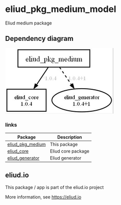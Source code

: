 # eliud_pkg_medium_model

Eliud medium package

## Dependency diagram

![Dependency diagram](https://github.com/eliudio/eliud_pkg_medium/raw/main/depends.jpg)

### links
|Package                                                                    |Description       |
|---------------------------------------------------------------------------|------------------|
|[eliud_pkg_medium](https://pub.dev/packages/eliud_pkg_medium)              |This package      |
|[eliud_core](https://pub.dev/packages/eliud_core)                          |Eliud core package|
|[eliud_generator](https://pub.dev/packages/eliud_generator)                |Eliud generator   |

## eliud.io

This package / app is part of the eliud.io project

More information, see https://eliud.io
